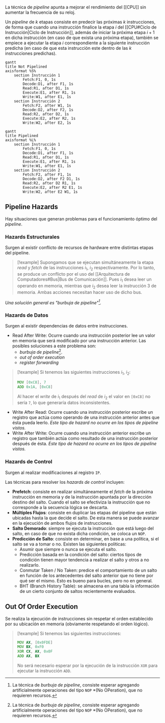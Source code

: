 La técnica de *pipeline* apunta a mejorar el rendimiento del [[CPU]] sin aumentar la frecuencia de su reloj.

Un *pipeline* de $k$ etapas consiste en predecir las próximas $k$ instrucciones, de forma que cuando una instrucción finalice la etapa $i$ del [[CPU#Ciclo de Instrucción|Ciclo de Instrucción]], además de iniciar la próxima etapa $i+1$ en dicha instrucción (en caso de que exista una próxima etapa), también se empiece a ejecutar la etapa $i$ correspondiente a la siguiente instrucción predicha (en caso de que esta instrucción este dentro de las $k$ instrucciones predichas).

```mermaid
gantt
title Not Pipelined
axisformat %S%
	section Instrucción 1
		Fetch:F1, 0, 1s
		Decode:D1, after F1, 1s
		Read:R1, after D1, 1s
		Execute:E1, after R1, 1s
		Write:W1, after E1, 1s
	section Instrucción 2
		Fetch:F2, after W1, 1s
		Decode:D2, after F2, 1s
		Read:R2, after D2, 1s
		Execute:E2, after R2, 1s
		Write:W2, after E2, 1s
```

```mermaid
gantt
title Pipelined
axisformat %L%
	section Instrucción 1
		Fetch:F1, 0, 1s
		Decode:D1, after F1, 1s
		Read:R1, after D1, 1s
		Execute:E1, after R1, 1s
		Write:W1, after E1, 1s
	section Instrucción 2
		Fetch:F2, after F1, 1s
		Decode:D2, after F2 D1, 1s
		Read:R2, after D2 R1, 1s
		Execute:E2, after R2 E1, 1s
		Write:W2, after E2 W1, 1s
```

## Pipeline Hazards
Hay situaciones que generan problemas para el funcionamiento óptimo del *pipeline*.

### Hazards Estructurales
Surgen al existir conflicto de recursos de hardware entre distintas etapas del pipeline.

>[!example] 
>Supongamos que se ejecutan simultáneamente la etapa *read* y *fetch* de las instrucciones $i_1$, $i_2$ respectivamente. Por lo tanto, se produce un conflicto por el uso del [[Arquitectura de Computadores#Bus|Bus de Comunicación]]. Pues $i_1$ desea leer un operando en memoria, mientras que $i_2$ desea leer la instrucción 3 de memoria. Ambas acciones necesitan hacer uso de dicho bus.

*Una solución general es "burbuja de pipeline"[^burbuja-pipeline].*

### Hazards de Datos
Surgen al existir dependencias de datos entre instrucciones.

- Read After Write: Ocurre cuando una instrucción posterior lee un valor en memoria que será modificado por una instrucción anterior. Las posibles soluciones a este problema son:
	- *burbuja de pipeline*[^burbuja-pipeline].
	- *out of order execution*
	- *register forwarding*

>[!example] 
>  Si tenemos las siguientes instrucciones $i_1$, $i_2$:
>
> ```asm
> MOV [0xC8], 7
> ADD 0x1A, [0xC8]
> ```
>  Al hacer el *write* de $i_1$ después del *read* de $i_2$ el valor en `[0xC8]` no sería `7`, lo que generaría datos inconsistentes.

- Write After Read: Ocurre cuando una instrucción posterior escribe un registro que actúa como operando de una instrucción anterior antes que ésta pueda leerlo. *Este tipo de hazard no ocurre en los tipos de pipeline vistos.*
- Write After Write: Ocurre cuando una instrucción anterior escribe un registro que también actúa como resultado de una instrucción posterior después de ésta. *Este tipo de hazard no ocurre en los tipos de pipeline vistos.*

### Hazards de Control
Surgen al realizar modificaciones al registro `IP`.

Las técnicas para resolver los *hazards de control* incluyen:
- __Prefetch__: consiste en realizar simultáneamente el *fetch* de la próxima instrucción en memoria y de la instrucción apuntada por la dirección destino del salto. Cuando el salto se efectiviza la instrucción que no corresponde a la secuencia lógica se descarta.
- __Múltiples Flujos__: consiste en duplicar las etapas del pipeline que están ubicadas hasta la que decide el salto. De esta manera se puede avanzar en la ejecución de ambos flujos de instrucciones.
- __Salto Demorado__: siempre se ejecuta la instrucción que está luego del salto, en caso de que no exista dicha condición, se coloca un `NOP`.
- __Predicción de Salto__: consiste en determinar, en base a una política, si el salto se va a tomar o no. Existen las siguientes politicas:
	- Asumir que siempre o nunca se ejecuta el salto.
	- Predicción basada en la condición del salto: ciertos tipos de condición tienen mayor tendencia a realizar el salto y otros a no realizarlo.
	- Conmutar Taken / No Taken: predice el comportamiento de un salto en función de los antecedentes del salto anterior que no tiene por qué ser el mismo. Esto es bueno para bucles, pero no en general.
	- BHT (Branch History Table): se almacena en una tabla la información de un cierto conjunto de saltos recientemente evaluados.

## Out Of Order Execution
Se realiza la ejecución de instrucciones sin respetar el orden establecido por su ubicación en memoria (obviamente respetando el orden lógico).

>[!example] 
>Si tenemos las siguientes instrucciones:
>```asm
>MOV AX, [0x0FDE]
>MOV BX, 0xF0
>XOR CX, AX, 0x0F
>ADD AX, BX
>```
>No será necesario esperar por la ejecución de la instrucción `XOR` para ejecutar la instrucción `ADD`.

[^burbuja-pipeline]: La técnica de *burbuja de pipeline*, consiste esperar agregando artificialmente operaciones del tipo `NOP` *(No OPeration), que no requieren recursos.